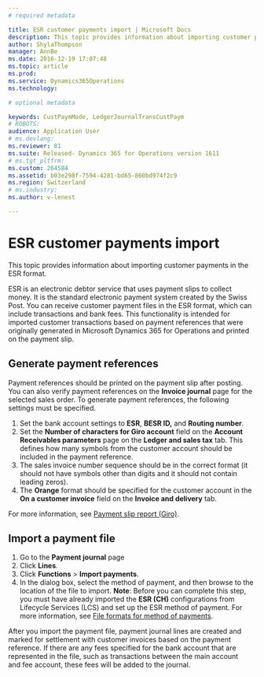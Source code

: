 ```yaml
---
# required metadata

title: ESR customer payments import | Microsoft Docs
description: This topic provides information about importing customer payments in the ESR format.
author: ShylaThompson
manager: AnnBe
ms.date: 2016-12-19 17:07:48
ms.topic: article
ms.prod: 
ms.service: Dynamics365Operations
ms.technology: 

# optional metadata

keywords: CustPaymMode, LedgerJournalTransCustPaym
# ROBOTS: 
audience: Application User
# ms.devlang: 
ms.reviewer: 81
ms.suite: Released- Dynamics 365 for Operations version 1611
# ms.tgt_pltfrm: 
ms.custom: 264584
ms.assetid: b03e298f-7594-4281-bd65-860bd974f2c9
ms.region: Switzerland
# ms.industry: 
ms.author: v-lenest

---
```


# ESR customer payments import

This topic provides information about importing customer payments in the ESR format.

ESR is an electronic debtor service that uses payment slips to collect money. It is the standard electronic payment system created by the Swiss Post. You can receive customer payment files in the ESR format, which can include transactions and bank fees. This functionality is intended for imported customer transactions based on payment references that were originally generated in Microsoft Dynamics 365 for Operations and printed on the payment slip.

## Generate payment references
Payment references should be printed on the payment slip after posting. You can also verify payment references on the **Invoice journal** page for the selected sales order. To generate payment references, the following settings must be specified.

1.  Set the bank account settings to **ESR**, **BESR ID,** and **Routing number**.
2.  Set the **Number of characters for Giro account** field on the **Account Receivables parameters** page on the **Ledger and sales tax** tab. This defines how many symbols from the customer account should be included in the payment reference.
3.  The sales invoice number sequence should be in the correct format (it should not have symbols other than digits and it should not contain leading zeros).
4.  The **Orange** format should be specified for the customer account in the **On a customer invoice** field on the **Invoice and delivery** tab.

For more information, see [Payment slip report (Giro)](https://docs.microsoft.com/en-us/dynamics365/operations/financials/localizations/europe/eur-payment-slip-report-giro).

## Import a payment file
1.  Go to the **Payment journal** page
2.  Click **Lines**.
3.  Click **Functions** &gt; **Import payments**.
4.  In the dialog box, select the method of payment, and then browse to the location of the file to import. **Note**: Before you can complete this step, you must have already imported the **ESR (CH)** configurations from Lifecycle Services (LCS) and set up the ESR method of payment. For more information, see [File formats for method of payments](https://docs.microsoft.com/en-us/dynamics365/operations/financials/localizations/europe/select-file-formats-for-the-method-of-payments).

After you import the payment file, payment journal lines are created and marked for settlement with customer invoices based on the payment reference. If there are any fees specified for the bank account that are represented in the file, such as transactions between the main account and fee account, these fees will be added to the journal.


